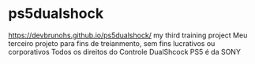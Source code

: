 # ps5dualshock
https://devbrunohs.github.io/ps5dualshock/
my third training project
Meu terceiro projeto para fins de treianmento, sem fins lucrativos ou corporativos
Todos os direitos do Controle DualShcock PS5 é da SONY
